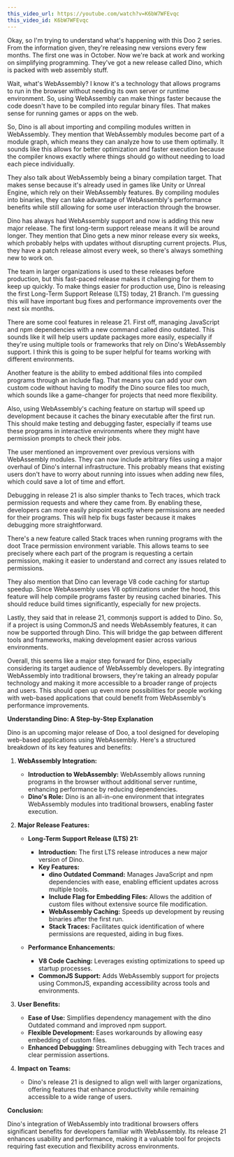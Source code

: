```yaml
---
this_video_url: https://youtube.com/watch?v=K6bW7WFEvqc
this_video_id: K6bW7WFEvqc
---
```

<think>
Okay, so I'm trying to understand what's happening with this Doo 2 series. From the information given, they're releasing new versions every few months. The first one was in October. Now we're back at work and working on simplifying programming. They've got a new release called Dino, which is packed with web assembly stuff.

Wait, what's WebAssembly? I know it's a technology that allows programs to run in the browser without needing its own server or runtime environment. So, using WebAssembly can make things faster because the code doesn't have to be compiled into regular binary files. That makes sense for running games or apps on the web.

So, Dino is all about importing and compiling modules written in WebAssembly. They mention that WebAssembly modules become part of a module graph, which means they can analyze how to use them optimally. It sounds like this allows for better optimization and faster execution because the compiler knows exactly where things should go without needing to load each piece individually.

They also talk about WebAssembly being a binary compilation target. That makes sense because it's already used in games like Unity or Unreal Engine, which rely on their WebAssembly features. By compiling modules into binaries, they can take advantage of WebAssembly's performance benefits while still allowing for some user interaction through the browser.

Dino has always had WebAssembly support and now is adding this new major release. The first long-term support release means it will be around longer. They mention that Dino gets a new minor release every six weeks, which probably helps with updates without disrupting current projects. Plus, they have a patch release almost every week, so there's always something new to work on.

The team in larger organizations is used to these releases before production, but this fast-paced release makes it challenging for them to keep up quickly. To make things easier for production use, Dino is releasing the first Long-Term Support Release (LTS) today, 21 Branch. I'm guessing this will have important bug fixes and performance improvements over the next six months.

There are some cool features in release 21. First off, managing JavaScript and npm dependencies with a new command called dino outdated. This sounds like it will help users update packages more easily, especially if they're using multiple tools or frameworks that rely on Dino's WebAssembly support. I think this is going to be super helpful for teams working with different environments.

Another feature is the ability to embed additional files into compiled programs through an include flag. That means you can add your own custom code without having to modify the Dino source files too much, which sounds like a game-changer for projects that need more flexibility.

Also, using WebAssembly's caching feature on startup will speed up development because it caches the binary executable after the first run. This should make testing and debugging faster, especially if teams use these programs in interactive environments where they might have permission prompts to check their jobs.

The user mentioned an improvement over previous versions with WebAssembly modules. They can now include arbitrary files using a major overhaul of Dino's internal infrastructure. This probably means that existing users don't have to worry about running into issues when adding new files, which could save a lot of time and effort.

Debugging in release 21 is also simpler thanks to Tech traces, which track permission requests and where they came from. By enabling these, developers can more easily pinpoint exactly where permissions are needed for their programs. This will help fix bugs faster because it makes debugging more straightforward.

There's a new feature called Stack traces when running programs with the doot Trace permission environment variable. This allows teams to see precisely where each part of the program is requesting a certain permission, making it easier to understand and correct any issues related to permissions.

They also mention that Dino can leverage V8 code caching for startup speedup. Since WebAssembly uses V8 optimizations under the hood, this feature will help compile programs faster by reusing cached binaries. This should reduce build times significantly, especially for new projects.

Lastly, they said that in release 21, commonjs support is added to Dino. So, if a project is using CommonJS and needs WebAssembly features, it can now be supported through Dino. This will bridge the gap between different tools and frameworks, making development easier across various environments.

Overall, this seems like a major step forward for Dino, especially considering its target audience of WebAssembly developers. By integrating WebAssembly into traditional browsers, they're taking an already popular technology and making it more accessible to a broader range of projects and users. This should open up even more possibilities for people working with web-based applications that could benefit from WebAssembly's performance improvements.
</think>

**Understanding Dino: A Step-by-Step Explanation**

Dino is an upcoming major release of Doo, a tool designed for developing web-based applications using WebAssembly. Here's a structured breakdown of its key features and benefits:

1. **WebAssembly Integration:**
   - **Introduction to WebAssembly:** WebAssembly allows running programs in the browser without additional server runtime, enhancing performance by reducing dependencies.
   - **Dino's Role:** Dino is an all-in-one environment that integrates WebAssembly modules into traditional browsers, enabling faster execution.

2. **Major Release Features:**

   - **Long-Term Support Release (LTS) 21:**
     - **Introduction:** The first LTS release introduces a new major version of Dino.
     - **Key Features:**
       - **dino Outdated Command:** Manages JavaScript and npm dependencies with ease, enabling efficient updates across multiple tools.
       - **Include Flag for Embedding Files:** Allows the addition of custom files without extensive source file modification.
       - **WebAssembly Caching:** Speeds up development by reusing binaries after the first run.
       - **Stack Traces:** Facilitates quick identification of where permissions are requested, aiding in bug fixes.

   - **Performance Enhancements:**
     - **V8 Code Caching:** Leverages existing optimizations to speed up startup processes.
     - **CommonJS Support:** Adds WebAssembly support for projects using CommonJS, expanding accessibility across tools and environments.

3. **User Benefits:**

   - **Ease of Use:** Simplifies dependency management with the dino Outdated command and improved npm support.
   - **Flexible Development:** Eases workarounds by allowing easy embedding of custom files.
   - **Enhanced Debugging:** Streamlines debugging with Tech traces and clear permission assertions.

4. **Impact on Teams:**
   - Dino's release 21 is designed to align well with larger organizations, offering features that enhance productivity while remaining accessible to a wide range of users.

**Conclusion:**

Dino's integration of WebAssembly into traditional browsers offers significant benefits for developers familiar with WebAssembly. Its release 21 enhances usability and performance, making it a valuable tool for projects requiring fast execution and flexibility across environments.
